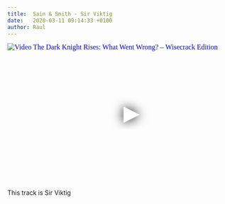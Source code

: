 ```yaml
---
title:  Sain & Smith - Sir Viktig
date:   2020-03-11 09:14:33 +0100
author: Raul
---
```

<iframe
  width="560"
  height="315"
  src="https://www.youtube.com/embed/ot4xqflfaA8"
  srcdoc="<style>*{padding:0;margin:0;overflow:hidden}html,body{height:100%}img,span{position:absolute;width:100%;top:0;bottom:0;margin:auto}span{height:1.5em;text-align:center;font:48px/1.5 sans-serif;color:white;text-shadow:0 0 0.5em black}</style><a href=https://www.youtube.com/embed/ot4xqflfaA8?autoplay=1><img src=https://img.youtube.com/vi/ot4xqflfaA8/hqdefault.jpg alt='Video The Dark Knight Rises: What Went Wrong? – Wisecrack Edition'><span>▶</span></a>"
  frameborder="0"
  allow="accelerometer; autoplay; encrypted-media; gyroscope; picture-in-picture"
  allowfullscreen
></iframe>

This track is Sir Viktig
